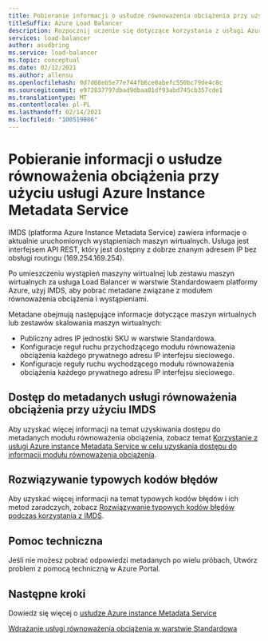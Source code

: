 ```yaml
---
title: Pobieranie informacji o usłudze równoważenia obciążenia przy użyciu usługi Azure Instance Metadata Service
titleSuffix: Azure Load Balancer
description: Rozpocznij uczenie się dotyczące korzystania z usługi Azure Instance Metadata Service w celu pobrania informacji o usłudze równoważenia obciążenia.
services: load-balancer
author: asudbring
ms.service: load-balancer
ms.topic: conceptual
ms.date: 02/12/2021
ms.author: allensu
ms.openlocfilehash: 0d7d08eb5e77e744fb6ce0abefc550bc79de4c8c
ms.sourcegitcommit: e972837797dbad9dbaa01df93abd745cb357cde1
ms.translationtype: MT
ms.contentlocale: pl-PL
ms.lasthandoff: 02/14/2021
ms.locfileid: "100519086"
---
```

# <a name="retrieve-load-balancer-information-by-using-the-azure-instance-metadata-service"></a>Pobieranie informacji o usłudze równoważenia obciążenia przy użyciu usługi Azure Instance Metadata Service

IMDS (platforma Azure Instance Metadata Service) zawiera informacje o aktualnie uruchomionych wystąpieniach maszyn wirtualnych. Usługa jest interfejsem API REST, który jest dostępny z dobrze znanym adresem IP bez obsługi routingu (169.254.169.254). 

Po umieszczeniu wystąpień maszyny wirtualnej lub zestawu maszyn wirtualnych za usługa Load Balancer w warstwie Standardowaem platformy Azure, użyj IMDS, aby pobrać metadane związane z modułem równoważenia obciążenia i wystąpieniami.

Metadane obejmują następujące informacje dotyczące maszyn wirtualnych lub zestawów skalowania maszyn wirtualnych:

* Publiczny adres IP jednostki SKU w warstwie Standardowa.
* Konfiguracje reguł ruchu przychodzącego modułu równoważenia obciążenia każdego prywatnego adresu IP interfejsu sieciowego.
* Konfiguracje reguły ruchu wychodzącego modułu równoważenia obciążenia każdego prywatnego adresu IP interfejsu sieciowego.

## <a name="access-the-load-balancer-metadata-using-the-imds"></a>Dostęp do metadanych usługi równoważenia obciążenia przy użyciu IMDS

Aby uzyskać więcej informacji na temat uzyskiwania dostępu do metadanych modułu równoważenia obciążenia, zobacz temat [Korzystanie z usługi Azure instance Metadata Service w celu uzyskania dostępu do informacji modułu równoważenia obciążenia](howto-load-balancer-imds.md).

## <a name="troubleshoot-common-error-codes"></a>Rozwiązywanie typowych kodów błędów

Aby uzyskać więcej informacji na temat typowych kodów błędów i ich metod zaradczych, zobacz [Rozwiązywanie typowych kodów błędów podczas korzystania z IMDS](troubleshoot-load-balancer-imds.md). 

## <a name="support"></a>Pomoc techniczna

Jeśli nie możesz pobrać odpowiedzi metadanych po wielu próbach, Utwórz problem z pomocą techniczną w Azure Portal.

## <a name="next-steps"></a>Następne kroki
Dowiedz się więcej o [usłudze Azure instance Metadata Service](../virtual-machines/windows/instance-metadata-service.md)

[Wdrażanie usługi równoważenia obciążenia w warstwie Standardowa](quickstart-load-balancer-standard-public-portal.md)

